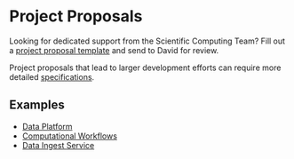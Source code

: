 # Project Proposals

Looking for dedicated support from the Scientific Computing Team? Fill out a [project proposal template](https://alleninstitute.sharepoint.com/:w:/s/NeuralDynamics/EUBH5IZOEjRMuOfrIN94buwBIuXXVYJUC8eYa51uc13kSQ?e=LEj4Xh) and send to David for review.

Project proposals that lead to larger development efforts can require more detailed [specifications](https://alleninstitute.sharepoint.com/:w:/s/NeuralDynamics/EdZsBLHjlmtDnNMX8bOihEEBhX0_MygaT3S39m-W8sD_dg?e=Gf9D8V).

## Examples

- [Data Platform](https://alleninstitute.sharepoint.com/:w:/s/NeuralDynamics/EaGHDoC6JDtJn5pfGNdiybYBxacWNbjUhPIENE1LOkJImQ?e=hA15XK)
- [Computational Workflows](https://alleninstitute.sharepoint.com/:w:/s/NeuralDynamics/EZl4l2ncFJ1KidheraD4AsIBfmLtqAxq5gy25B5sWKXmdw?e=fALDIZ)
- [Data Ingest Service](https://alleninstitute.sharepoint.com/:w:/s/NeuralDynamics/EffwuqxXV-5LrCDOD6JQe5EBDzCcOr9QxcYp6UtZsVYdUg?e=egcDJX)

